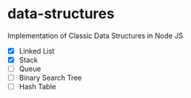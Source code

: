 # data-structures
Implementation of Classic Data Structures in Node JS

- [x] Linked List
- [x] Stack
- [ ] Queue
- [ ] Binary Search Tree
- [ ] Hash Table

